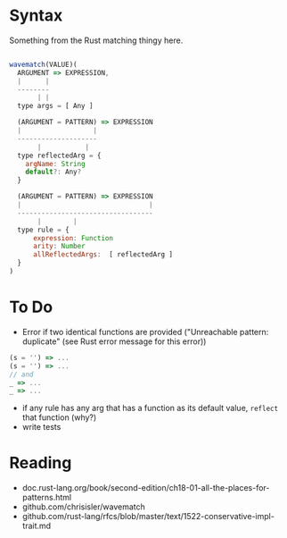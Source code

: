 # Syntax
[syntax]: #syntax

Something from the Rust matching thingy here.

```javascript

wavematch(VALUE)(
  ARGUMENT => EXPRESSION,
  |      |
  --------
       | |
  type args = [ Any ]

  (ARGUMENT = PATTERN) => EXPRESSION
  |                  |
  --------------------
       |           |
  type reflectedArg = {
    argName: String
    default?: Any?
  }

  (ARGUMENT = PATTERN) => EXPRESSION
  |                                |
  ----------------------------------
       |        | 
  type rule = {
      expression: Function
      arity: Number
      allReflectedArgs:  [ reflectedArg ]
  }
)
```

# To Do

- Error if two identical functions are provided ("Unreachable pattern: duplicate" (see Rust error message for this error))
```javascript
(s = '') => ...
(s = '') => ...
// and
_ => ...
_ => ...
```
- if any rule has any arg that has a function as its default value, `reflect` that function (why?)
- write tests

# Reading

- doc.rust-lang.org/book/second-edition/ch18-01-all-the-places-for-patterns.html
- github.com/chrisisler/wavematch
- github.com/rust-lang/rfcs/blob/master/text/1522-conservative-impl-trait.md
